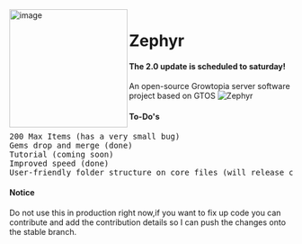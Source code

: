 <img height="210" alt="image" src="https://cdn.discordapp.com/attachments/491980024229134346/915503634542903356/Baslksz1_20211201102342.png" align="left">

# Zephyr
#### The 2.0 update is scheduled to saturday!
An open-source Growtopia server software project based on GTOS ![Zephyr](https://discordapp.com/api/guilds/911158088717971478/widget.png?style=shield)
#### To-Do's
<pre>
200 Max Items (has a very small bug)
Gems drop and merge (done)
Tutorial (coming soon)
Improved speed (done)
User-friendly folder structure on core files (will release core files soon)
</pre>
#### Notice
Do not use this in production right now,if you want to fix up code you can contribute and add the contribution details so I can push the changes onto the stable branch.
